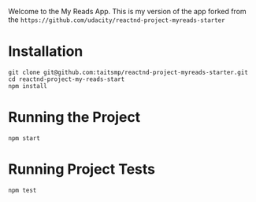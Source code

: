 Welcome to the My Reads App.  This is my version of the app forked from the `https://github.com/udacity/reactnd-project-myreads-starter`

# Installation

```
git clone git@github.com:taitsmp/reactnd-project-myreads-starter.git
cd reactnd-project-my-reads-start
npm install
```

# Running the Project

```
npm start
```

# Running Project Tests

```
npm test
```
